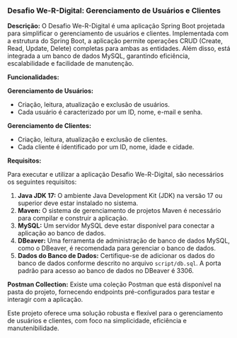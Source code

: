 ### Desafio We-R-Digital: Gerenciamento de Usuários e Clientes

**Descrição:**
O Desafio We-R-Digital é uma aplicação Spring Boot projetada para simplificar o gerenciamento de usuários e clientes. Implementada com a estrutura do Spring Boot, a aplicação permite operações CRUD (Create, Read, Update, Delete) completas para ambas as entidades. Além disso, está integrada a um banco de dados MySQL, garantindo eficiência, escalabilidade e facilidade de manutenção.

**Funcionalidades:**

**Gerenciamento de Usuários:**
- Criação, leitura, atualização e exclusão de usuários.
- Cada usuário é caracterizado por um ID, nome, e-mail e senha.

**Gerenciamento de Clientes:**
- Criação, leitura, atualização e exclusão de clientes.
- Cada cliente é identificado por um ID, nome, idade e cidade.

**Requisitos:**

Para executar e utilizar a aplicação Desafio We-R-Digital, são necessários os seguintes requisitos:

1. **Java JDK 17:** O ambiente Java Development Kit (JDK) na versão 17 ou superior deve estar instalado no sistema.
2. **Maven:** O sistema de gerenciamento de projetos Maven é necessário para compilar e construir a aplicação.
3. **MySQL:** Um servidor MySQL deve estar disponível para conectar a aplicação ao banco de dados.
4. **DBeaver:** Uma ferramenta de administração de banco de dados MySQL, como o DBeaver, é recomendada para gerenciar o banco de dados.
5. **Dados do Banco de Dados:** Certifique-se de adicionar os dados do banco de dados conforme descrito no arquivo `script/db.sql`. A porta padrão para acesso ao banco de dados no DBeaver é 3306.

**Postman Collection:**
Existe uma coleção Postman que está disponível na pasta do projeto, fornecendo endpoints pré-configurados para testar e interagir com a aplicação.

Este projeto oferece uma solução robusta e flexível para o gerenciamento de usuários e clientes, com foco na simplicidade, eficiência e manutenibilidade.
